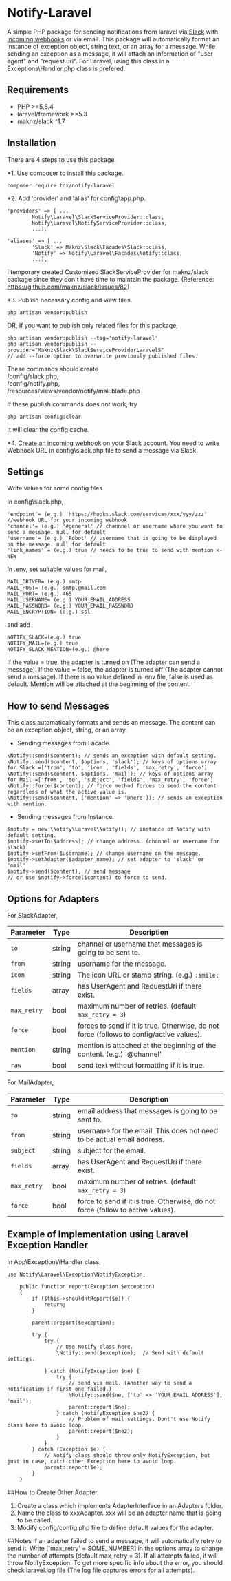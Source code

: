 # Notify-Laravel
A simple PHP package for sending notifications from laravel via [Slack](https://slack.com) with [incoming webhooks](https://my.slack.com/services/new/incoming-webhook) or via email.
This package will automatically format an instance of exception object, string text, or an array for a message.
While sending an exception as a message, it will attach an information of "user agent" and "request uri".
For Laravel, using this class in a Exceptions\Handler.php class is prefered.

## Requirements

* PHP >=5.6.4
* laravel/framework >=5.3
* maknz/slack ^1.7

## Installation

There are 4 steps to use this package.

*1. Use composer to install this package.

```
composer require tdx/notify-laravel
```

*2. Add 'provider' and 'alias' for config\app.php.
```
'providers' => [ ...
        Notify\Laravel\SlackServiceProvider::class,
        Notify\Laravel\NotifyServiceProvider::class,
        ...],
        
'aliases' => [ ...
        'Slack' => Maknz\Slack\Facades\Slack::class,
        'Notify' => Notify\Laravel\Facades\Notify::class,
        ...],
```
I temporary created Customized SlackServiceProvider for maknz/slack package since they don't have time to maintain the package. 
(Reference: https://github.com/maknz/slack/issues/82)

*3. Publish necessary config and view files.
```
php artisan vendor:publish
```
OR, 
If you want to publish only related files for this package,
```
php artisan vendor:publish --tag='notify-laravel'
php artisan vendor:publish --provider="Maknz\Slack\SlackServiceProviderLaravel5"
// add --force option to overwrite previously published files.
```

These commands should create  
/config/slack.php,  
/config/notify.php,  
/resources/views/vendor/notify/mail.blade.php



If these publish commands does not work, try 
```
php artisan config:clear
```
It will clear the config cache.


*4. [Create an incoming webhook](https://my.slack.com/services/new/incoming-webhook) on your Slack account. You need to write Webhook URL in config\slack.php file to send a message via Slack. 


## Settings
Write values for some config files.

In config\slack.php,
```
'endpoint'= (e.g.) 'https://hooks.slack.com/services/xxx/yyy/zzz' //webhook URL for your incoming webhook
'channel'= (e.g.) '#general' // channnel or username where you want to send a message. null for default
'username'= (e.g.) 'Robot' // username that is going to be displayed on the message. null for default
'link_names' = (e.g.) true // needs to be true to send with mention <- NEW
```

In .env, set suitable values for mail,
```
MAIL_DRIVER= (e.g.) smtp
MAIL_HOST= (e.g.) smtp.gmail.com
MAIL_PORT= (e.g.) 465
MAIL_USERNAME= (e.g.) YOUR_EMAIL_ADDRESS
MAIL_PASSWORD= (e.g.) YOUR_EMAIL_PASSWORD
MAIL_ENCRYPTION= (e.g.) ssl
```

and add
```
NOTIFY_SLACK=(e.g.) true
NOTIFY_MAIL=(e.g.) true
NOTIFY_SLACK_MENTION=(e.g.) @here
```
If the value = true, the adapter is turned on (The adapter can send a message). If the value = false, the adapter is turned off (The adapter cannot send a message). If there is no value defined in .env file, false is used as default.
Mention will be attached at the beginning of the content.

## How to send Messages
This class automatically formats and sends an message. The content can be an exception object, string, or an array.

* Sending messages from Facade.
```
\Notify::send($content); // sends an exception with default setting.
\Notify::send($content, $options, 'slack'); // keys of options array for Slack =['from', 'to', 'icon', 'fields', 'max_retry', 'force']
\Notify::send($content, $options, 'mail'); // keys of options array for Mail =['from', 'to', 'subject', 'fields', 'max_retry', 'force'] 
\Notify::force($content); // force method forces to send the content regardless of what the active value is.
\Notify::send($content, ['mention' => '@here']); // sends an exception with mention.

```

* Sending messages from Instance.

```
$notify = new \Notify\Laravel\Notify(); // instance of Notify with default setting.
$notify->setTo($address); // change address. (channel or username for slack)
$notify->setFrom($username); // change username on the message.
$notify->setAdapter($adapter_name); // set adapter to 'slack' or 'mail'
$notify->send($content); // send message
// or use $notify->force($content) to force to send.
```

## Options for Adapters
For SlackAdapter,  
  
Parameter | Type | Description
----- | ---- | -----------
`to` | string | channel or username that messages is going to be sent to.
`from` | string | username for the message.
`icon` | string | The icon URL or stamp string. (e.g.) `:smile:`
`fields` | array | has UserAgent and RequestUri if there exist.
`max_retry` | bool | maximum number of retries. (default `max_retry = 3`)
`force` | bool | forces to send if it is true. Otherwise, do not force (follows to config/active values).
`mention` | string | mention is attached at the beginning of the content. (e.g.) '@channel'
`raw` | bool | send text without formatting if it is true.

For MailAdapter,  
  
Parameter | Type | Description
----- | ---- | -----------
`to` | string | email address that messages is going to be sent to.
`from` | string | username for the email. This does not need to be actual email address.
`subject` | string | subject for the email.
`fields` | array | has UserAgent and RequestUri if there exist.
`max_retry` | bool | maximum number of retries. (default `max_retry = 3`)
`force` | bool | force to send if it is true. Otherwise, do not force (follow to active values).


## Example of Implementation using Laravel Exception Handler

In App\Exceptions\Handler class,
```
use Notify\Laravel\Exception\NotifyException;

    public function report(Exception $exception)
    {
        if ($this->shouldntReport($e)) {
            return;
        }

        parent::report($exception);

        try {
            try {
                // Use Notify class here.
                \Notify::send($exception);  // Send with default settings.

            } catch (NotifyException $ne) {
                try {
                    // send via mail. (Another way to send a notification if first one failed.)
                    \Notify::send($ne, ['to' => 'YOUR_EMAIL_ADDRESS'], 'mail');
                    parent::report($ne);
                } catch (NotifyException $ne2) {
                    // Problem of mail settings. Dont't use Notify class here to avoid loop.
                    parent::report($ne2);
                }
            }
        } catch (Exception $e) {
            // Notify class should throw only NotifyException, but just in case, catch other Exception here to avoid loop.
            parent::report($e);
        }
    }
```
    
##How to Create Other Adapter

1. Create a class which implements AdapterInterface in an Adapters folder.  
2. Name the class to xxxAdapter. xxx will be an adapter name that is going to be called.  
3. Modify config/config.php file to define default values for the adapter.  


##Notes
If an adapter failed to send a message, it will automatically retry to send it. Write ['max_retry' = SOME_NUMBER] in the options array to change the number of attempts (default max_retry = 3). If all attempts failed, it will throw NotifyException. To get more specific info about the error, you should check laravel.log file (The log file captures errors for all attempts).
